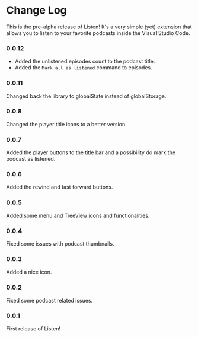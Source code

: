 # Change Log
This is the pre-alpha release of Listen! It's a very simple (yet) extension that allows you to listen to your favorite podcasts inside the Visual Studio Code.

### 0.0.12
 - Added the unlistened episodes count to the podcast title.
 - Added the `Mark all as listened` command to episodes.

### 0.0.11
Changed back the library to globalState instead of globalStorage.

### 0.0.8
Changed the player title icons to a better version.

### 0.0.7
Added the player buttons to the title bar and a possibility do mark the podcast as listened.

### 0.0.6
Added the rewind and fast forward buttons.

### 0.0.5
Added some menu and TreeView icons and functionalities.

### 0.0.4
Fixed some issues with podcast thumbnails.

### 0.0.3
Added a nice icon.
### 0.0.2
Fixed some podcast related issues.

### 0.0.1
First release of Listen!
